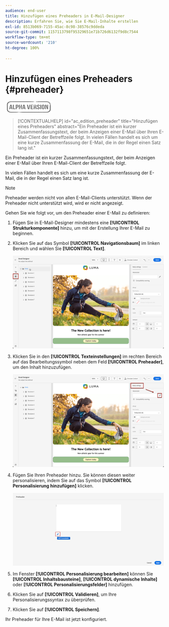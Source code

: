 ```yaml
---
audience: end-user
title: Hinzufügen eines Preheaders in E-Mail-Designer
description: Erfahren Sie, wie Sie E-Mail-Inhalte erstellen
exl-id: 8513b069-7155-45ac-8c98-38576c9ddeda
source-git-commit: 1157113798f95329651e71b726d6132f9d8c7544
workflow-type: tm+mt
source-wordcount: '210'
ht-degree: 100%

---
```


# Hinzufügen eines Preheaders {#preheader}

![](../assets/do-not-localize/badge.png)

>[!CONTEXTUALHELP]
>id="ac_edition_preheader"
>title="Hinzufügen eines Preheaders"
>abstract="Ein Preheader ist ein kurzer Zusammenfassungstext, der beim Anzeigen einer E-Mail über Ihren E-Mail-Client der Betreffzeile folgt. In vielen Fällen handelt es sich um eine kurze Zusammenfassung der E-Mail, die in der Regel einen Satz lang ist."

Ein Preheader ist ein kurzer Zusammenfassungstext, der beim Anzeigen einer E-Mail über Ihren E-Mail-Client der Betreffzeile folgt.

In vielen Fällen handelt es sich um eine kurze Zusammenfassung der E-Mail, die in der Regel einen Satz lang ist.

>[!NOTE]
>
>Preheader werden nicht von allen E-Mail-Clients unterstützt. Wenn der Preheader nicht unterstützt wird, wird er nicht angezeigt.

Gehen Sie wie folgt vor, um den Preheader einer E-Mail zu definieren:

1. Fügen Sie in E-Mail-Designer mindestens eine **[!UICONTROL Strukturkomponente]** hinzu, um mit der Erstellung Ihrer E-Mail zu beginnen.

1. Klicken Sie auf das Symbol **[!UICONTROL Navigationsbaum]** im linken Bereich und wählen Sie **[!UICONTROL Text]**.

   ![](assets/preheader_body.png)

1. Klicken Sie in den **[!UICONTROL Texteinstellungen]** im rechten Bereich auf das Bearbeitungssymbol neben dem Feld **[!UICONTROL Preheader]**, um den Inhalt hinzuzufügen.

   ![](assets/preheader_body_settings.png)

1. Fügen Sie Ihren Preheader hinzu. Sie können diesen weiter personalisieren, indem Sie auf das Symbol **[!UICONTROL Personalisierung hinzufügen]** klicken.

   ![](assets/preheader_3.png)

1. Im Fenster **[!UICONTROL Personalisierung bearbeiten]** können Sie **[!UICONTROL Inhaltsbausteine]**, **[!UICONTROL dynamische Inhalte]** oder **[!UICONTROL Personalisierungsfelder]** hinzufügen.

1. Klicken Sie auf **[!UICONTROL Validieren]**, um Ihre Personalisierungssyntax zu überprüfen.

1. Klicken Sie auf **[!UICONTROL Speichern]**.

Ihr Preheader für Ihre E-Mail ist jetzt konfiguriert.
